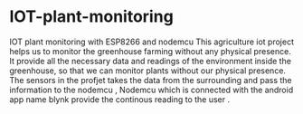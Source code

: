 # IOT-plant-monitoring
IOT plant monitoring with ESP8266 and nodemcu
This agriculture iot project helps us to monitor the greenhouse farming without any physical presence. It provide all the necessary data and readings of the environment inside the greenhouse, so that we can monitor plants without our physical presence.
The sensors in the profjet takes the data from the surrounding and pass the information to the nodemcu , Nodemcu which is connected with the android app name blynk provide the continous reading to the user .
 
